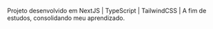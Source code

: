 Projeto desenvolvido em NextJS | TypeScript | TailwindCSS | A fim de estudos, consolidando meu aprendizado.

